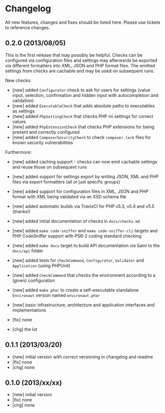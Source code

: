 # Changelog

All new features, changes and fixes should be listed here. Please use tickets to reference changes.

## 0.2.0 (2013/08/05)

This is the first release that may possibly be helpful. Checks can be
configured via configuration files and settings may afterwards be exported
via different formatters into XML, JSON and PHP format files. The emitted
settings from checks are cachable and may be used on subsequent runs.

New checks:

* [new] added `Configurator` check to ask for users for settings (value input, selection, confirmation and hidden input with autocompletion and validation)
* [new] added `ExecutableCheck` that adds absolute paths to executables as settings
* [new] added `PhpSettingCheck` that checks PHP ini settings for correct values
* [new] added `PhpExtensionCheck` that checks PHP extensions for being present and correctly configured
* [new] added `ComposerSecurityCheck` to check `composer.lock` files for known security vulnerabilities

Furthermore:

* [new] added caching support - checks can now emit cachable settings and reuse those on subsequent runs
* [new] added support for settings export by writing JSON, XML and PHP files via export formatters (all or just specific groups)
* [new] added support for configuration files in XML, JSON and PHP format with XML being validated via an XSD schema file
* [new] added automatic builds via TravisCI for PHP v5.3, v5.4 and v5.5 (thanks!)
* [new] added initial documentation of checks in `docs/checks.md`
* [new] added `make code-sniffer` and `make code-sniffer-cli` targets and PHP CodeSniffer support with PSR-2 coding standard checking
* [new] added `make docs` target to build API documentation via Sami to the `docs/api` folder
* [new] added tests for `CheckCommand`, `Configurator`, `Validator`  and `Application` (using PHPUnit)
* [new] added `CheckCommand` that checks the environment according to a (given) configuration
* [new] added `make phar` to create a self-executable standalone `Environaut` version named `environaut.phar`
* [new] basic infrastructure, architecture and application interfaces and implementations

* [fix] none

* [chg] the lot

## 0.1.1 (2013/03/20)

* [new] initial version with correct versioning in changelog and readme
* [fix] none
* [chg] none

## 0.1.0 (2013/xx/xx)

* [new] initial version
* [fix] none
* [chg] none
